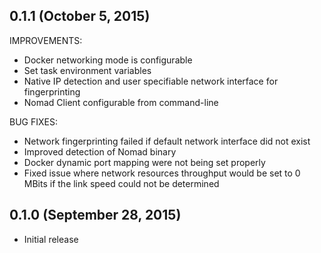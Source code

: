 ## 0.1.1 (October 5, 2015)

IMPROVEMENTS:

  * Docker networking mode is configurable
  * Set task environment variables
  * Native IP detection and user specifiable network interface for fingerprinting
  * Nomad Client configurable from command-line

BUG FIXES:

  * Network fingerprinting failed if default network interface did not exist
  * Improved detection of Nomad binary
  * Docker dynamic port mapping were not being set properly
  * Fixed issue where network resources throughput would be set to 0 MBits if
    the link speed could not be determined

## 0.1.0 (September 28, 2015)

  * Initial release

